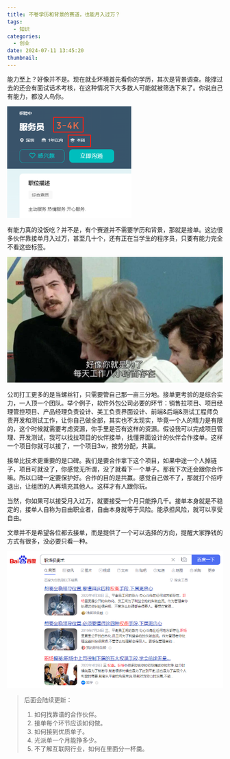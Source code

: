 ```yaml
---
title: 不卷学历和背景的赛道，也能月入过万？
tags:
  - 知识
categories:
  - 创业
date: 2024-07-11 13:45:20
thumbnail:
---
```


能力至上？好像并不是。现在就业环境首先看你的学历，其次是背景调查。能撑过去的还会有面试话术考核，在这种情况下大多数人可能就被筛选下来了。你说自己有能力，都没人鸟你。

<img src="./不卷学历和背景的赛道，也能月入过万？/image-20240711153144789.png" alt="image-20240711153144789" style="zoom:70%;" />

有能力真的没饭吃？并不是，有个赛道并不需要学历和背景，那就是接单。这边很多伙伴靠接单月入过万，甚至几十个，还有正在当学生的程序员，只要有能力完全不看这些标签。

<img src="./不卷学历和背景的赛道，也能月入过万？/2177-kcpxnwv6307951.jpg" alt="img" style="zoom:50%;" />

公司打工更多的是当螺丝钉，只需要管自己那一亩三分地。接单更考验的是综合实力，一人顶一个团队。举个例子，软件外包公司必要的环节：销售拉项目、项目经理管控项目、产品经理负责设计、美工负责界面设计、前端&后端&测试工程师负责开发和测试工作，让你自己做全部，其实也不太现实，毕竟一个人的精力是有限的，这个时候就需要考虑资源，你手里是否有这样的资源。假设我可以完成项目管理、开发测试，我可以找拉项目的伙伴接单，找懂界面设计的伙伴合作接单。这样一个项目你就可以接了，一个项目3w，按劳分配，共赢。

接单比技术更重要的是口碑。我们是要合作拿下这个项目，如果中途一个人掉链子，项目可就没了，你感觉无所谓，没了就看下一个单子。那我下次还会跟你合作嘛。所以口碑一定要保护好。合作的目的是共赢。感觉自己做不了，那就打个招呼退出，让组团的人再填充其他人。这样才有人跟你玩。

当然，你如果可以接受月入过万，就要接受一个月只能挣几千。接单本身就是不稳定的，接单人自称为自由职业者，自由本身就等于风险。能承担风险，就可以享受自由。

文章并不是希望各位都去接单，而是提供了一个可以选择的方向，提醒大家挣钱的方式有很多，没必要只看一种。

<img src="./不卷学历和背景的赛道，也能月入过万？/image-20240711154350844.png" alt="image-20240711154350844" style="zoom: 80%;" />

> 后面会陆续更新：
>
> 1. 如何找靠谱的合作伙伴。
> 2. 接单每个环节应该如何做。
> 3. 如何接到优质单子。
> 4. 光派单一个月能挣多少。
> 5. 不了解互联网行业，如何在里面分一杯羹。
